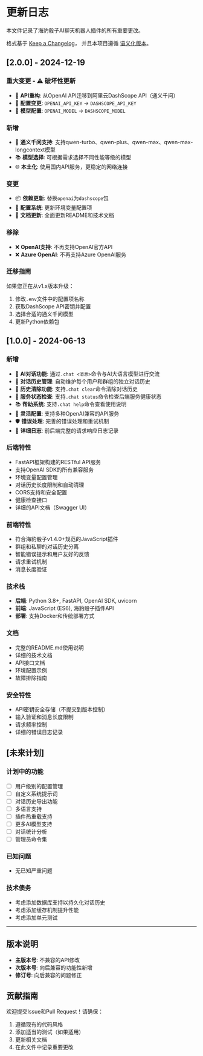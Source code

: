 # 更新日志

本文件记录了海豹骰子AI聊天机器人插件的所有重要更改。

格式基于 [Keep a Changelog](https://keepachangelog.com/zh-CN/1.0.0/)，
并且本项目遵循 [语义化版本](https://semver.org/spec/v2.0.0.html)。

## [2.0.0] - 2024-12-19

### 重大变更 - ⚠️ 破坏性更新
- 🔄 **API重构**: 从OpenAI API迁移到阿里云DashScope API（通义千问）
- 🔧 **配置变更**: `OPENAI_API_KEY` → `DASHSCOPE_API_KEY`
- 🔧 **模型配置**: `OPENAI_MODEL` → `DASHSCOPE_MODEL`

### 新增
- 🧠 **通义千问支持**: 支持qwen-turbo、qwen-plus、qwen-max、qwen-max-longcontext模型
- 📚 **模型选择**: 可根据需求选择不同性能等级的模型
- 🌐 **本土化**: 使用国内API服务，更稳定的网络连接

### 变更
- 📦 **依赖更新**: 替换`openai`为`dashscope`包
- 🔧 **配置系统**: 更新环境变量配置项
- 📖 **文档更新**: 全面更新README和技术文档

### 移除
- ❌ **OpenAI支持**: 不再支持OpenAI官方API
- ❌ **Azure OpenAI**: 不再支持Azure OpenAI服务

### 迁移指南
如果您正在从v1.x版本升级：
1. 修改`.env`文件中的配置项名称
2. 获取DashScope API密钥并配置
3. 选择合适的通义千问模型
4. 更新Python依赖包

## [1.0.0] - 2024-06-13

### 新增
- 🤖 **AI对话功能**: 通过`.chat <消息>`命令与AI大语言模型进行交流
- 💾 **对话历史管理**: 自动维护每个用户和群组的独立对话历史
- 🔄 **历史清除功能**: 支持`.chat clear`命令清除对话历史
- 🏥 **服务状态检查**: 支持`.chat status`命令检查后端服务健康状态
- 📚 **帮助系统**: 支持`.chat help`命令查看使用说明
- 🔧 **灵活配置**: 支持多种OpenAI兼容的API服务
- 🛡️ **错误处理**: 完善的错误处理和重试机制
- 📝 **详细日志**: 前后端完整的请求响应日志记录

### 后端特性
- FastAPI框架构建的RESTful API服务
- 支持OpenAI SDK的所有兼容服务
- 环境变量配置管理
- 对话历史长度限制和自动清理
- CORS支持和安全配置
- 健康检查接口
- 详细的API文档（Swagger UI）

### 前端特性
- 符合海豹骰子v1.4.0+规范的JavaScript插件
- 群组和私聊的对话历史分离
- 智能错误提示和用户友好的反馈
- 请求重试机制
- 消息长度验证

### 技术栈
- **后端**: Python 3.8+, FastAPI, OpenAI SDK, uvicorn
- **前端**: JavaScript (ES6), 海豹骰子插件API
- **部署**: 支持Docker和传统部署方式

### 文档
- 完整的README.md使用说明
- 详细的技术文档
- API接口文档
- 环境配置示例
- 故障排除指南

### 安全特性
- API密钥安全存储（不提交到版本控制）
- 输入验证和消息长度限制
- 请求频率控制
- 详细的错误日志记录

## [未来计划]

### 计划中的功能
- [ ] 用户级别的配置管理
- [ ] 自定义系统提示词
- [ ] 对话历史导出功能
- [ ] 多语言支持
- [ ] 插件热重载支持
- [ ] 更多AI模型支持
- [ ] 对话统计分析
- [ ] 管理员命令集

### 已知问题
- 无已知严重问题

### 技术债务
- 考虑添加数据库支持以持久化对话历史
- 考虑添加缓存机制提升性能
- 考虑添加单元测试

---

## 版本说明

- **主版本号**: 不兼容的API修改
- **次版本号**: 向后兼容的功能性新增
- **修订号**: 向后兼容的问题修正

## 贡献指南

欢迎提交Issue和Pull Request！请确保：
1. 遵循现有的代码风格
2. 添加适当的测试（如果适用）
3. 更新相关文档
4. 在此文件中记录重要更改 